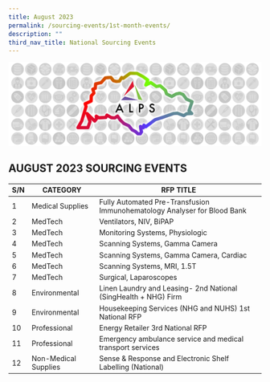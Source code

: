 ```yaml
---
title: August 2023
permalink: /sourcing-events/1st-month-events/
description: ""
third_nav_title: National Sourcing Events
---
```

![](/images/alps_sourcing_events_national_1920x640_clear.png)

## AUGUST 2023 SOURCING EVENTS

| S/N | CATEGORY | RFP TITLE |
| -------- | -------- | -------- |
|	1	|	Medical Supplies	|	Fully Automated Pre-Transfusion Immunohematology Analyser for Blood Bank	|
|	2	|	MedTech	|	Ventilators, NIV, BiPAP	|
|	3	|	MedTech	|	Monitoring Systems, Physiologic	|
|	4	|	MedTech	|	Scanning Systems, Gamma Camera	|
|	5	|	MedTech	|	Scanning Systems, Gamma Camera, Cardiac	|
|	6	|	MedTech	|	Scanning Systems, MRI, 1.5T	|
|	7	|	MedTech	|	Surgical, Laparoscopes	|
|	8	|	Environmental	|	Linen Laundry and Leasing- 2nd National (SingHealth + NHG) Firm	|
|	9	|	Environmental	|	Housekeeping Services (NHG and NUHS) 1st National RFP	|
|	10	|	Professional	|	Energy Retailer 3rd National RFP	|
|	11	|	Professional	|	Emergency ambulance service and medical transport services	|
|	12	|	Non-Medical Supplies	|	Sense & Response and Electronic Shelf Labelling (National)	|